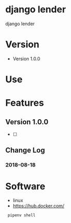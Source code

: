 # django lender
django lender

# Version
- Version 1.0.0

# Use


# Features
## Version 1.0.0
- [ ]

## Change Log

### 2018-08-18


# Software
- linux
- https://hub.docker.com/
```
 pipenv shell
```